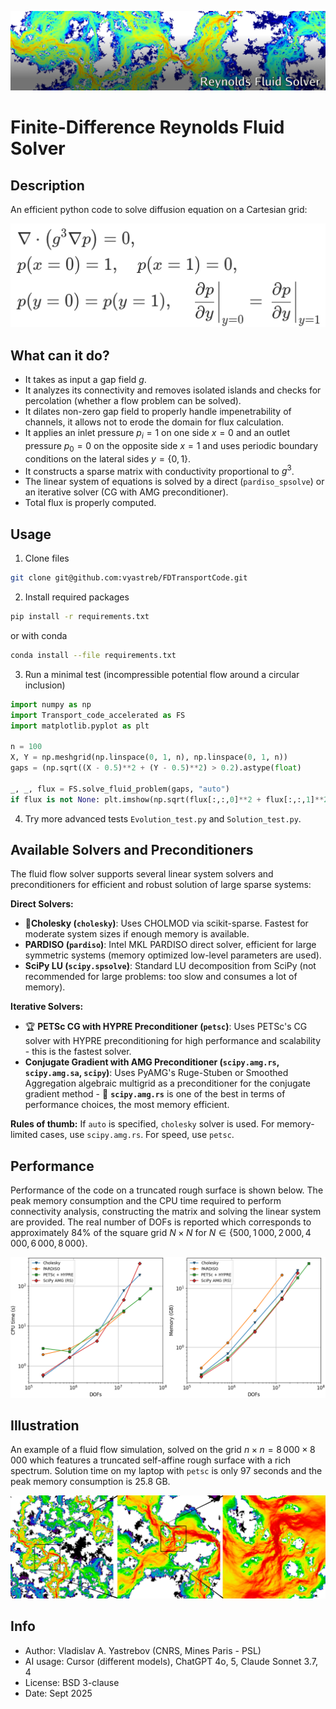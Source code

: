 ![Reynolds Fluid Solver](header.png)

# Finite-Difference Reynolds Fluid Solver

## Description

An efficient python code to solve diffusion equation on a Cartesian grid:
<!-- $$
\begin{aligned}
&\nabla\cdot\left(g^3 \nabla p\right) = 0,\\
&p(x=0) = 1, \quad p(x=1) = 0,\\ 
&p(y=0) = p(y=1), \quad 
\left.\frac{\partial p}{\partial y}\right|_{y=0} =
\left.\frac{\partial p}{\partial y}\right|_{y=1}
\end{aligned}
$$ -->
![equation to be solved](eq.png)

## What can it do?

+ It takes as input a gap field $g$.
+ It analyzes its connectivity and removes isolated islands and checks for percolation (whether a flow problem can be solved).
+ It dilates non-zero gap field to properly handle impenetrability of channels, it allows not to erode the domain for flux calculation.
+ It applies an inlet pressure $p_i=1$  on one side $x=0$ and an outlet pressure $p_0=0$ on the opposite side $x=1$ and uses periodic boundary conditions on the lateral sides $y=\{0,1\}$.
+ It constructs a sparse matrix with conductivity proportional to $g^3$.
+ The linear system of equations is solved by a direct (`pardiso_spsolve`) or an iterative solver (CG with AMG preconditioner).
+ Total flux is properly computed.

## Usage

1. Clone files
```bash 
git clone git@github.com:vyastreb/FDTransportCode.git
```
2. Install required packages
```bash
pip install -r requirements.txt
```
or with conda
```bash
conda install --file requirements.txt
```
3. Run a minimal test (incompressible potential flow around a circular inclusion)
```python
import numpy as np
import Transport_code_accelerated as FS
import matplotlib.pyplot as plt

n = 100
X, Y = np.meshgrid(np.linspace(0, 1, n), np.linspace(0, 1, n))
gaps = (np.sqrt((X - 0.5)**2 + (Y - 0.5)**2) > 0.2).astype(float)

_, _, flux = FS.solve_fluid_problem(gaps, "auto")
if flux is not None: plt.imshow(np.sqrt(flux[:,:,0]**2 + flux[:,:,1]**2), origin='lower', cmap='jet'); plt.show()
```
4. Try more advanced tests `Evolution_test.py` and `Solution_test.py`.

## Available Solvers and Preconditioners

The fluid flow solver supports several linear system solvers and preconditioners for efficient and robust solution of large sparse systems:

**Direct Solvers:**
- 🥇**Cholesky (`cholesky`)**: Uses CHOLMOD via scikit-sparse. Fastest for moderate system sizes if enough memory is available.
- **PARDISO (`pardiso`)**: Intel MKL PARDISO direct solver, efficient for large symmetric systems (memory optimized low-level parameters are used).
- **SciPy LU (`scipy.spsolve`)**: Standard LU decomposition from SciPy (not recommended for large problems: too slow and consumes a lot of memory).

**Iterative Solvers:**
- 🏆 **PETSc CG with HYPRE Preconditioner (`petsc`)**: Uses PETSc's CG solver with HYPRE preconditioning for high performance and scalability - this is the fastest solver.
- **Conjugate Gradient with AMG Preconditioner (`scipy.amg.rs`, `scipy.amg.sa`, `scipy`)**: Uses PyAMG's Ruge-Stuben or Smoothed Aggregation algebraic multigrid as a preconditioner for the conjugate gradient method - 🥈 **`scipy.amg.rs`** is one of the best in terms of performance choices, the most memory efficient.

**Rules of thumb:** If `auto` is specified, `cholesky` solver is used. For memory-limited cases, use `scipy.amg.rs`. For speed, use `petsc`.


## Performance

Performance of the code on a truncated rough surface is shown below. The peak memory consumption and the CPU time required to perform connectivity analysis, constructing the matrix and solving the linear system are provided. The real number of DOFs is reported which corresponds to approximately 84% of the square grid $N\times N$ for $N\in\{500,1\,000,2\,000,4\,000,6\,000,8\,000\}$.

![CPU and RAM performance of the solver](CPU_RAM_real_dof_performance.png)


## Illustration

An example of a fluid flow simulation, solved on the grid $n\times n = 8\,000 \times 8\,000$ which features a truncated self-affine rough surface with a rich spectrum. Solution time on my laptop with `petsc` is only 97 seconds and the peak memory consumption is 25.8 GB.

![Solution for 64 million grid points](illustration.jpg)

## Info

+ Author: Vladislav A. Yastrebov (CNRS, Mines Paris - PSL)
+ AI usage: Cursor (different models), ChatGPT 4o, 5, Claude Sonnet 3.7, 4
+ License: BSD 3-clause
+ Date: Sept 2025



